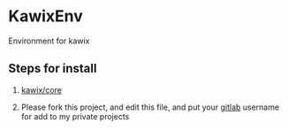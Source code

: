 # KawixEnv
Environment for kawix


## Steps for install

1. [kawix/core](https://github.com/kodhework/kawix/blob/master/core/INSTALL.md)

2. Please fork this project, and edit this file, and put your [gitlab](https://gitlab.com) username for add to my private projects
